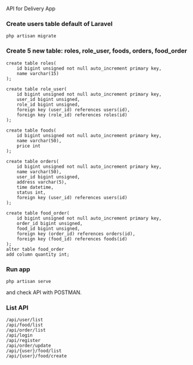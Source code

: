 API for Delivery App 

### Create users table default of Laravel
```
php artisan migrate
```

### Create 5 new table: roles, role_user, foods, orders, food_order
```
create table roles(
	id bigint unsigned not null auto_increment primary key,
    name varchar(15)
);

create table role_user(
	id bigint unsigned not null auto_increment primary key,
    user_id bigint unsigned,
    role_id bigint unsigned,
    foreign key (user_id) references users(id),
    foreign key (role_id) references roles(id)
);

create table foods(
	id bigint unsigned not null auto_increment primary key,
    name varchar(50),
    price int
);

create table orders(
	id bigint unsigned not null auto_increment primary key,
    name varchar(50),
    user_id bigint unsigned,
    address varchar(5),
    time datetime,
    status int, 
    foreign key (user_id) references users(id)
);

create table food_order(
	id bigint unsigned not null auto_increment primary key,
    order_id bigint unsigned,
    food_id bigint unsigned,
    foreign key (order_id) references orders(id),
    foreign key (food_id) references foods(id)
);
alter table food_order
add column quantity int;
```
### Run app
```
php artisan serve
```

and check API with POSTMAN.

### List API
```
/api/user/list
/api/food/list
/api/order/list
/api/login
/api/register
/api/order/update
/api/{user}/food/list
/api/{user}/food/create
```
